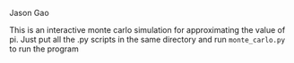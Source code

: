 Jason Gao

This is an interactive monte carlo simulation for approximating the value of pi.
Just put all the .py scripts in the same directory and run `monte_carlo.py` to
run the program